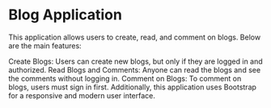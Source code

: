 # Blog Application

This application allows users to create, read, and comment on blogs. Below are the main features:

Create Blogs: Users can create new blogs, but only if they are logged in and authorized.
Read Blogs and Comments: Anyone can read the blogs and see the comments without logging in.
Comment on Blogs: To comment on blogs, users must sign in first.
Additionally, this application uses Bootstrap for a responsive and modern user interface.


